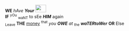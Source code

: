**WE** _hAve_ ***Your*** <img src="https://github.com/user-attachments/assets/3f9d5e8c-251a-4839-aefe-4d5d2326121a" width="35" height="25"> <br/>
**IF** <sup>yOu</sup> <sub>waNT</sub> to sEe ***HIM*** again<br/>
<sub>Leave</sub> **THE** <ins>money</ins> <sup>that</sup> _you_ ***OWE*** _at_ <sub>the</sub> ***waTERtoWer*** **OR** Else<br/>
